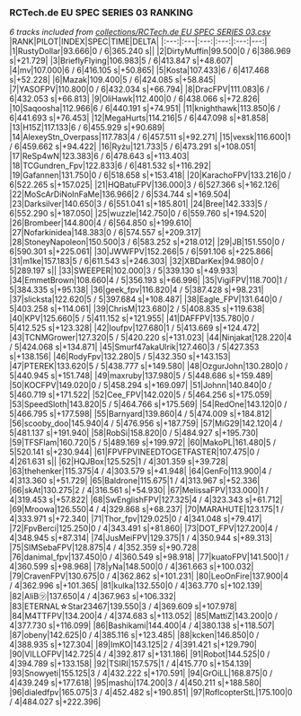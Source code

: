 ### RCTech.de EU SPEC SERIES 03 RANKING
*6 tracks included from [collections/RCTech.de EU SPEC SERIES 03.csv](/collections/RCTech.de%20EU%20SPEC%20SERIES%2003.csv)*
|RANK|PILOT|INDEX|SPEC|TIME|DELTA|
|:---:|:---|:---:|:---:|:---:|---:|
|1|RustyDollar|93.666|0 / 6|365.240 s||
|2|DirtyMuffin|99.500|0 / 6|386.969 s|+21.729|
|3|BrieflyFlying|106.983|5 / 6|413.847 s|+48.607|
|4|mv|107.000|6 / 6|416.105 s|+50.865|
|5|Kosta|107.433|6 / 6|417.468 s|+52.228|
|6|Mazak|109.400|5 / 6|424.085 s|+58.845|
|7|YASOFPV|110.800|0 / 6|432.034 s|+66.794|
|8|DracFPV|111.083|6 / 6|432.053 s|+66.813|
|9|OliHawk|112.400|0 / 6|438.066 s|+72.826|
|10|Saqoosha|112.966|6 / 6|440.191 s|+74.951|
|11|knighthawk|113.850|6 / 6|441.693 s|+76.453|
|12|MegaHurts|114.216|5 / 6|447.098 s|+81.858|
|13|H15Z|117.133|6 / 6|455.929 s|+90.689|
|14|AlexeyStn_Overpass|117.783|4 / 6|457.511 s|+92.271|
|15|vexsk|116.600|1 / 6|459.662 s|+94.422|
|16|Ryżu|121.733|5 / 6|473.291 s|+108.051|
|17|ReSp4wN|123.383|6 / 6|478.643 s|+113.403|
|18|TCGundren_Fpv|122.833|6 / 6|481.532 s|+116.292|
|19|Gafannen|131.750|0 / 6|518.658 s|+153.418|
|20|KarachoFPV|133.216|0 / 6|522.265 s|+157.025|
|21|HQBatuFPV|136.000|3 / 6|527.366 s|+162.126|
|22|MoScArDiNoInFaMe|136.966|2 / 6|534.744 s|+169.504|
|23|Darksilver|140.650|3 / 6|551.041 s|+185.801|
|24|Bree|142.333|5 / 6|552.290 s|+187.050|
|25|wuzzle|142.750|0 / 6|559.760 s|+194.520|
|26|Brombeer|144.800|4 / 6|564.850 s|+199.610|
|27|Nofarkinidea|148.383|0 / 6|574.557 s|+209.317|
|28|StoneyNapoleon|150.500|3 / 6|583.252 s|+218.012|
|29|JB|151.550|0 / 6|590.301 s|+225.061|
|30|JWWFPV|152.266|5 / 6|591.106 s|+225.866|
|31|m1ke|157.183|5 / 6|611.543 s|+246.303|
|32|XBDarKex|94.980|0 / 5|289.197 s||
|33|SWEEPER|102.000|3 / 5|339.130 s|+49.933|
|34|EmmetBrown|108.660|4 / 5|356.193 s|+66.996|
|35|VigiFPV|118.700|1 / 5|384.335 s|+95.138|
|36|geek_fpv|116.820|4 / 5|387.428 s|+98.231|
|37|slicksta|122.620|5 / 5|397.684 s|+108.487|
|38|Eagle_FPV|131.640|0 / 5|403.258 s|+114.061|
|39|ChrisM|123.680|2 / 5|408.835 s|+119.638|
|40|KPV|125.660|5 / 5|411.152 s|+121.955|
|41|DAFFPV|135.780|0 / 5|412.525 s|+123.328|
|42|loufpv|127.680|1 / 5|413.669 s|+124.472|
|43|TCNMGrower|127.320|5 / 5|420.220 s|+131.023|
|44|Ninjakat|128.220|4 / 5|424.068 s|+134.871|
|45|Smurf47akaUlrik|127.460|3 / 5|427.353 s|+138.156|
|46|RodyFpv|132.280|5 / 5|432.350 s|+143.153|
|47|PTEREK|133.620|5 / 5|438.777 s|+149.580|
|48|OzgurJohn|130.280|0 / 5|440.945 s|+151.748|
|49|maxruby|137.980|5 / 5|448.686 s|+159.489|
|50|KOCFPV|149.020|0 / 5|458.294 s|+169.097|
|51|Johnn|140.840|0 / 5|460.719 s|+171.522|
|52|Cee_FPV|142.020|5 / 5|464.256 s|+175.059|
|53|SpeedSloth|143.820|5 / 5|464.766 s|+175.569|
|54|RedOne|143.120|0 / 5|466.795 s|+177.598|
|55|Barnyard|139.860|4 / 5|474.009 s|+184.812|
|56|scooby_doo|145.940|4 / 5|476.956 s|+187.759|
|57|MiG29|142.120|4 / 5|481.137 s|+191.940|
|58|RobSi|158.820|0 / 5|484.927 s|+195.730|
|59|TFSFlam|160.720|5 / 5|489.169 s|+199.972|
|60|MakoPL|161.480|5 / 5|520.141 s|+230.944|
|61|FPVFPVINEEDTOGETFASTER|107.475|0 / 4|261.631 s||
|62|HQJBox|125.525|1 / 4|301.359 s|+39.728|
|63|thehenker|115.375|4 / 4|303.579 s|+41.948|
|64|GenFo|113.900|4 / 4|313.360 s|+51.729|
|65|Baldrone|115.675|1 / 4|313.967 s|+52.336|
|66|skAt|130.275|2 / 4|316.561 s|+54.930|
|67|MelissaFPV|133.000|1 / 4|319.453 s|+57.822|
|68|SwEnglishFPV|127.325|4 / 4|323.343 s|+61.712|
|69|Mroowa|126.550|4 / 4|329.868 s|+68.237|
|70|MARAHUTE|123.175|1 / 4|333.971 s|+72.340|
|71|Thor_fpv|129.025|0 / 4|341.048 s|+79.417|
|72|FpvBerci|125.250|0 / 4|343.491 s|+81.860|
|73|DOT_FPV|127.200|4 / 4|348.945 s|+87.314|
|74|JusMeiFPV|129.375|1 / 4|350.944 s|+89.313|
|75|SIMSebaFPV|128.875|4 / 4|352.359 s|+90.728|
|76|danimal_fpv|137.450|0 / 4|360.549 s|+98.918|
|77|kuatoFPV|141.500|1 / 4|360.599 s|+98.968|
|78|yNa|148.500|0 / 4|361.663 s|+100.032|
|79|CravenFPV|130.675|0 / 4|362.862 s|+101.231|
|80|LeoOnFire|137.900|4 / 4|362.996 s|+101.365|
|81|kulka|132.550|0 / 4|363.770 s|+102.139|
|82|AliB㋡|137.650|4 / 4|367.963 s|+106.332|
|83|ETERNAL☆Star23467|139.550|3 / 4|369.609 s|+107.978|
|84|M4TTFPV|134.200|4 / 4|374.683 s|+113.052|
|85|MattiZ|143.200|0 / 4|377.730 s|+116.099|
|86|Bashikami|144.400|4 / 4|380.138 s|+118.507|
|87|obeny|142.625|0 / 4|385.116 s|+123.485|
|88|kcken|146.850|0 / 4|388.935 s|+127.304|
|89|ImKO|143.125|2 / 4|391.421 s|+129.790|
|90|VILLOFPV|142.725|4 / 4|392.817 s|+131.186|
|91|Robot|144.525|0 / 4|394.789 s|+133.158|
|92|TSIRI|157.575|1 / 4|415.770 s|+154.139|
|93|Snowyeti|155.125|3 / 4|432.222 s|+170.591|
|94|GrOiLL|168.875|0 / 4|439.249 s|+177.618|
|95|mashù|174.200|3 / 4|450.211 s|+188.580|
|96|dialedfpv|165.075|3 / 4|452.482 s|+190.851|
|97|RoflcopterStL|175.100|0 / 4|484.027 s|+222.396|
